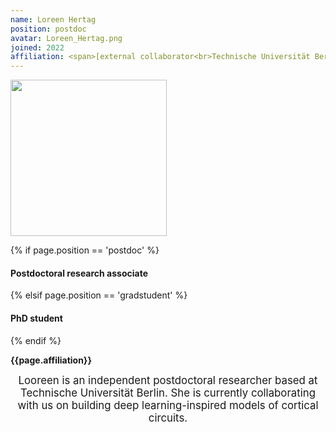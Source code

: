 ```yaml
---
name: Loreen Hertag
position: postdoc
avatar: Loreen_Hertag.png
joined: 2022
affiliation: <span>[external collaborator<br>Technische Universität Berlin]</span>
---
```


<img width="250" src="{{site.baseurl}}/images/people/{{page.avatar}}" data-action="zoom">

 {% if page.position == 'postdoc' %}
<h4>Postdoctoral research associate</h4>
 {% elsif page.position == 'gradstudent' %}
<h4>PhD student</h4>
 {% endif %}

<b>{{page.affiliation}}</b>

<header class="masthead text-justify" style="font-size:120%">
Looreen is an independent postdoctoral researcher based at Technische Universität Berlin. She is currently collaborating with us on building deep learning-inspired models of cortical circuits.

</header>
<br><br>
